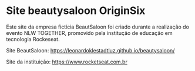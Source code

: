 # Site beautysaloon OriginSix
Este site da empresa fictícia BeautSaloon foi criado durante a realização do evento NLW TOGETHER, promovido pela institução de educação em tecnologia Rockeseat.

Site BeautSaloon: https://leonardoklestadtluz.github.io/beautysaloon/

Site da instituição: https://www.rocketseat.com.br

